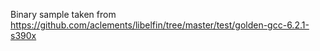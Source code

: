 Binary sample taken from 
https://github.com/aclements/libelfin/tree/master/test/golden-gcc-6.2.1-s390x
